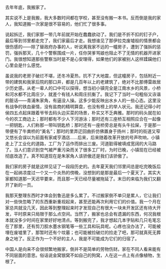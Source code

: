 <p>去年年底，我搬家了。</p><p>其实说不上是我搬，我大多数时间都在学校，甚至没有搬一本书。反而倒是我的家人，我知道搬一次家是很不容易的，他们忙了很多事。</p><p>说起拆迁，我们家那一带几年前就开始在蠢蠢欲动了。我们是不折不扣的钉子户，最后等到邻里都走完了，我们家最后才走。我想谁见了那伊拉克废墟般的情景都会很伤感的——除了替政府办事的人，听说离我家不远的一幢房子，遭到了强拆的惩罚，强拆那天，几十个警察围成一片，任你哭爹骂娘也阻止不了无情的机器开进家门。我很想知道那些警察当时是不是心安理得，如果他们的家被别人这样蹂躏他们心里会是什么感觉。</p><p>虽说我的老房子破烂不堪，还冬冷夏热，抗不了大地震，但这幢房子，包括附近一带的建筑和我家后院的那口井，都是几百年以上的老建筑了，绝对不比那傅雷故居少历史感。从老一辈人的口中可以探得，想当初小镇完全是江南水乡的风景，小桥和河水都不比周庄少，就差个有钱人和周庄抗衡了。我记下了当时一句粗俗又诙谐的脏话——青浦朱家角，有逼没人操。这多少能反映出水乡人的一些心态。这里没有战争的铁血豪情，没有盐商的精明算盘，也没有榜上的举人状元。我还记得小时侯四五点起床跟着爷爷去码头边买菜的场景，朴实又不乏典雅。那时的码头就在如今的农工商边上；那时都有不少人下河游泳；那时还有三座桥互相照应合在一起像一把钥匙，人们称那一带叫钥匙桥；那时还有一座桥旁总是有头牛拉屎，于是那一带便有了牛粪桥的“美名”；那时的里弄迂回曲折仿佛置身于扬州；那时的街道又窄又悠长会误以为前面有家咸亨酒店……后来，后来随着改革开放的号声吹响，小镇走上了工业化的道路，工厂为了运作而排出三废。河道脏得被填成宽阔的大马路了。当人们意识到空气被严重污染而关了很多工厂时，为时已晚，小镇现在已经被彻底改造了。真不知道现在是朱家角人该骄傲还是我们该骄傲了。</p><p>我们家的房子就是这样见证了一段段历史的。去年夏天我们邻里间总是吃完晚饭后在一起纳凉度过一个又一个炎热的傍晚，没想到的是那是最后一个夏天了。其实大家都知道那一天迟早要来，而且那一天已经尽量被拖延了。末日的来临为我们又翻开了新的一页。</p><p>我那天整理东西时才体会到鲁迅是多么累了。不过搬家倒不单只是累人，它让我们对一些快忽略了的东西重新重视起来，甚至还能再次利用它们的价值。我一个月在家总共就没几天，因此等到整理起来时才发现自己有很大一块未开发区还有待大开发，平时原来只局限于那么点空间。当然了，搬家也总会有遗漏的东西，何况我根本就没多少时间在家里好好地清点。等到搬完了，我才想起几本字贴和几只毛笔忘在了那里，还有剪刀胶水墨水钢笔等一些工具和玩具呢。心疼也没办法了，可能被埋在废墟里了，那暂时还有个坟墓；也可能被捡破烂的捡走了吧，那可就真死无葬身之地了。反正作为一个不好的主人，我是不可能成为它们的归宿了。</p><p>中国人是向来不会很频繁地搬家，倒并不是简单的劳物伤财。家在不同人看来能有不同层面的意思。俗话说金窝银窝不如自己的狗窝，人在这一点上有点像植物，生根了。</p>
